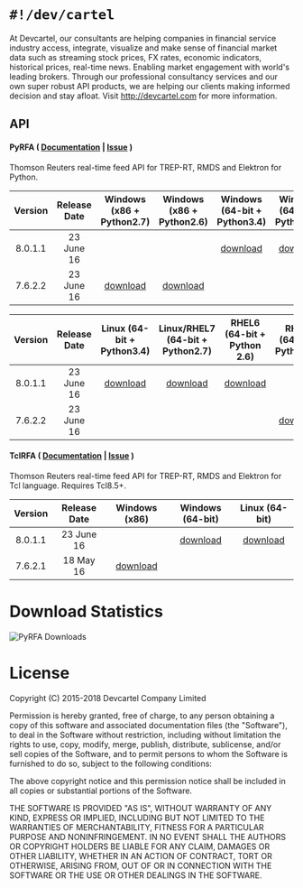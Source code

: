 `#!/dev/cartel`
===============
At Devcartel, our consultants are helping companies in financial service industry access, integrate, visualize and make sense of financial market data such as streaming stock prices, FX rates, economic indicators, historical prices, real-time news. Enabling market engagement with world's leading brokers. Through our professional consultancy services and our own super robust API products, we are helping our clients making informed decision and stay afloat. Visit http://devcartel.com for more information.

## API

#### PyRFA ( [Documentation](https://github.com/devcartel/api/blob/master/pyrfa/README.md#table-of-contents) |  [Issue](https://github.com/devcartel/api/issues) )
Thomson Reuters real-time feed API for TREP-RT, RMDS and Elektron for Python.  

| Version | Release Date | Windows (x86 + Python2.7) | Windows (x86 + Python2.6) | Windows (64-bit + Python3.4)| Windows (64-bit + Python2.7) | Windows (64-bit + Python2.6) |
|:-:|:-:|:-:|:-:|:-:|:-:|:-:|
| 8.0.1.1 | 23 June 16| |  | [download](https://github.com/devcartel/api/releases/download/pyrfa8.0.1.1/pyrfa8.0.1.1-win32-x86_64-py34.zip) |  [download](https://github.com/devcartel/api/releases/download/pyrfa8.0.1.1/pyrfa8.0.1.1-win32-x86_64-py27.zip) | [download](https://github.com/devcartel/api/releases/download/pyrfa8.0.1.1/pyrfa8.0.1.1-win32-x86_64-py26.zip)  |
|  7.6.2.2 | 23 June 16 | [download](https://github.com/devcartel/api/releases/download/pyrfa7.6.2.2/pyrfa7.6.2.2-win32-x86-py27.zip)| [download](https://github.com/devcartel/api/releases/download/pyrfa7.6.2.2/pyrfa7.6.2.2-win32-x86-py26.zip) |   |  |  |

| Version | Release Date | Linux (64-bit + Python3.4) | Linux/RHEL7 (64-bit + Python2.7) | RHEL6 (64-bit + Python 2.6) | RHEL5 (64-bit + Python2.4)  |
|:-:|:-:|:-:|:-:|:-:|:-:|
| 8.0.1.1 | 23 June 16 | [download](https://github.com/devcartel/api/releases/download/pyrfa8.0.1.1/pyrfa8.0.1.1-linux-x86_64-py34.zip) | [download](https://github.com/devcartel/api/releases/download/pyrfa8.0.1.1/pyrfa8.0.1.1-linux-x86_64-py27.zip) | [download](https://github.com/devcartel/api/releases/download/pyrfa8.0.1.1/pyrfa8.0.1.1-rhel64-gcc447-x86_64-py26.zip) |   |
| 7.6.2.2 | 23 June 16 |  |   |   | [download](https://github.com/devcartel/api/releases/download/pyrfa7.6.2.2/pyrfa7.6.2.2-rhel5-gcc412-x86_64-py24.zip) |


#### TclRFA ( [Documentation](https://github.com/devcartel/api/blob/master/tclrfa/README.md#table-of-contents) |  [Issue](https://github.com/devcartel/api/issues) )
Thomson Reuters real-time feed API for TREP-RT, RMDS and Elektron for Tcl language. Requires Tcl8.5+.

| Version | Release Date| Windows (x86) | Windows (64-bit) | Linux (64-bit) |
|:-:|:-:|:-:|:-:|:-:|
| 8.0.1.1  | 23 June 16 |  | [download](https://github.com/devcartel/api/releases/download/tclrfa8.0.1.1/tclrfa8.0.1.1-win32-ix86_64.zip)  | [download](https://github.com/devcartel/api/releases/download/tclrfa8.0.1.1/tclrfa8.0.1.1-linux-x86_64.zip) |
| 7.6.2.1 | 18 May 16 | [download](https://github.com/devcartel/api/releases/download/tclrfa7.6.2.1/tclrfa7.6.2.1-win32-ix86.zip)  |   |   |

Download Statistics
=======

![PyRFA Downloads](https://cloud.githubusercontent.com/assets/3415706/15391563/fb9a0c4e-1deb-11e6-8f23-776fb7adb798.png "Updated on 19 May 2016")


License
=======
Copyright (C) 2015-2018 Devcartel Company Limited

Permission is hereby granted, free of charge, to any person obtaining a copy of this software and associated documentation files (the "Software"), to deal in the Software without restriction, including without limitation the rights to use, copy, modify, merge, publish, distribute, sublicense, and/or sell copies of the Software, and to permit persons to whom the Software is furnished to do so, subject to the following conditions:

The above copyright notice and this permission notice shall be included in all copies or substantial portions of the Software.

THE SOFTWARE IS PROVIDED "AS IS", WITHOUT WARRANTY OF ANY KIND, EXPRESS OR IMPLIED, INCLUDING BUT NOT LIMITED TO THE WARRANTIES OF MERCHANTABILITY, FITNESS FOR A PARTICULAR PURPOSE AND NONINFRINGEMENT. IN NO EVENT SHALL THE AUTHORS OR COPYRIGHT HOLDERS BE LIABLE FOR ANY CLAIM, DAMAGES OR OTHER LIABILITY, WHETHER IN AN ACTION OF CONTRACT, TORT OR OTHERWISE, ARISING FROM, OUT OF OR IN CONNECTION WITH THE SOFTWARE OR THE USE OR OTHER DEALINGS IN THE SOFTWARE.
